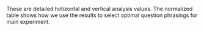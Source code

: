 These are detailed hotizontal and vertical analysis values.
The normalized table shows how we use the results to select optimal question phrasings for main experiment.

